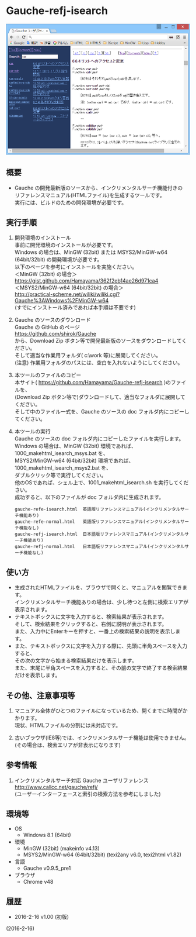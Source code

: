 # Gauche-refj-isearch

![image](image.png)

## 概要
- Gauche の開発最新版のソースから、インクリメンタルサーチ機能付きの  
  リファレンスマニュアル(HTMLファイル)を生成するツールです。  
  実行には、ビルドのための開発環境が必要です。


## 実行手順
1. 開発環境のインストール  
   事前に開発環境のインストールが必要です。  
   Windows の場合は、MinGW (32bit) または MSYS2/MinGW-w64 (64bit/32bit) の開発環境が必要です。  
   以下のページを参考にインストールを実施ください。  
   ＜MinGW (32bit) の場合＞  
   https://gist.github.com/Hamayama/362f2eb14ae26d971ca4  
   ＜MSYS2/MinGW-w64 (64bit/32bit) の場合＞  
   http://practical-scheme.net/wiliki/wiliki.cgi?Gauche%3AWindows%2FMinGW-w64  
   (すでにインストール済みであれば本手順は不要です)

2. Gauche のソースのダウンロード  
   Gauche の GitHub のページ  
   https://github.com/shirok/Gauche  
   から、Download Zip ボタン等で開発最新版のソースをダウンロードしてください。  
   そして適当な作業用フォルダ( c:\work 等)に展開してください。  
   (注意) 作業用フォルダのパスには、空白を入れないようにしてください。

3. 本ツールのファイルのコピー  
   本サイト( https://github.com/Hamayama/Gauche-refj-isearch )のファイルを、  
   (Download Zip ボタン等で)ダウンロードして、適当なフォルダに展開してください。  
   そして中のファイル一式を、Gauche のソースの doc フォルダ内にコピーしてください。

4. 本ツールの実行  
   Gauche のソースの doc フォルダ内にコピーしたファイルを実行します。  
   Windows の場合は、MinGW (32bit) 環境であれば、1000_makehtml_isearch_msys.bat を、  
   MSYS2/MinGW-w64 (64bit/32bit) 環境であれば、1000_makehtml_isearch_msys2.bat を、  
   ダブルクリック等で実行してください。  
   他のOSであれば、シェル上で、1001_makehtml_isearch.sh を実行してください。  
   成功すると、以下のファイルが doc フォルダ内に生成されます。
   ```
   gauche-refe-isearch.html  英語版リファレンスマニュアル(インクリメンタルサーチ機能あり)
   gauche-refe-normal.html   英語版リファレンスマニュアル(インクリメンタルサーチ機能なし)
   gauche-refj-isearch.html  日本語版リファレンスマニュアル(インクリメンタルサーチ機能あり)
   gauche-refj-normal.html   日本語版リファレンスマニュアル(インクリメンタルサーチ機能なし)
   ```


## 使い方
- 生成されたHTMLファイルを、ブラウザで開くと、マニュアルを閲覧できます。  
  インクリメンタルサーチ機能ありの場合は、少し待つと左側に検索エリアが表示されます。
- テキストボックスに文字を入力すると、検索結果が表示されます。  
  そして、検索結果をクリックすると、右側に説明が表示されます。  
  また、入力中にEnterキーを押すと、一番上の検索結果の説明を表示します。  
- また、テキストボックスに文字を入力する際に、先頭に半角スペースを入力すると、  
  その次の文字から始まる検索結果だけを表示します。  
  また、末尾に半角スペースを入力すると、その前の文字で終了する検索結果だけを表示します。


## その他、注意事項等
1. マニュアル全体がひとつのファイルになっているため、開くまでに時間がかかります。  
   現状、HTMLファイルの分割には未対応です。

2. 古いブラウザ(IE8等)では、インクリメンタルサーチ機能は使用できません。  
   (その場合は、検索エリアが非表示になります)


## 参考情報
1. インクリメンタルサーチ対応 Gauche ユーザリファレンス  
   http://www.callcc.net/gauche/refj/  
   (ユーザーインターフェースと索引の検索方法を参考にしました)


## 環境等
- OS
  - Windows 8.1 (64bit)
- 環境
  - MinGW (32bit) (makeinfo v4.13)
  - MSYS2/MinGW-w64 (64bit/32bit) (texi2any v6.0, texi2html v1.82)
- 言語
  - Gauche v0.9.5_pre1
- ブラウザ
  - Chrome v48

## 履歴
- 2016-2-16  v1.00 (初版)


(2016-2-16)
